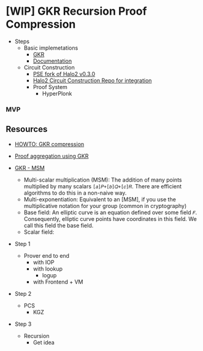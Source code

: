 # [WIP] GKR Recursion Proof Compression

- Steps
  - Basic implemetations
    - [GKR](./basic)
    - [Documentation](./gkr/Readme.md)
  - Circuit Construction
    - [PSE fork of Halo2 v0.3.0](https://github.com/privacy-scaling-explorations/halo2/tree/v0.3.0/halo2)
    - [Halo2 Circuit Construction Repo for integration](https://github.com/poly-layer/halo2)
    - Proof System
      - HyperPlonk

### MVP

## Resources
- [HOWTO: GKR compression](https://hackmd.io/@levs57/SJb7-WZFyx)
- [Proof aggregation using GKR](https://hackmd.io/@soowon/gkr?utm_source=preview-mode&utm_medium=rec)
- [GKR - MSM](https://github.com/morgana-proofs/GKR-MSM)
  - Multi-scalar multiplication (MSM): The addition of many points multiplied by many scalars `[𝑎]𝑃+[𝑏]𝑄+[𝑐]𝑅`. There are efficient algorithms to do this in a non-naive way.
  - Multi-exponentiation: Equivalent to an [MSM], if you use the multiplicative notation for your group (common in cryptography)
  - Base field: An elliptic curve is an equation defined over some field `𝐹`. Consequently, elliptic curve points have coordinates in this field. We call this field the base field.
  - Scalar field: 
- Step 1
  - Prover end to end
    - with IOP
    - with lookup
      - logup
    - with Frontend + VM

- Step 2
  - PCS
    - KGZ

- Step 3
  - Recursion
    - Get idea
